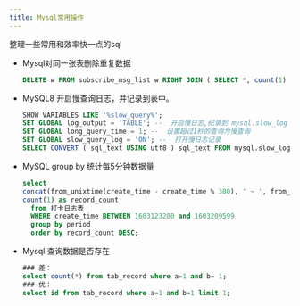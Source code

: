 ```yaml
---
title: Mysql常用操作
---
```

整理一些常用和效率快一点的sql

+ Mysql对同一张表删除重复数据
  ``` sql
  DELETE w FROM subscribe_msg_list w RIGHT JOIN ( SELECT *, count(1) AS cc FROM subscribe_msg_list GROUP BY type, user_id, time HAVING cc > 1 ) t ON w.id = t.id;
  ```
+ MySQL8 开启慢查询日志，并记录到表中。
  ``` sql
  SHOW VARIABLES LIKE '%slow_query%';
  SET GLOBAL log_output = 'TABLE'; --  开启慢日志,纪录到 mysql.slow_log 表
  SET GLOBAL long_query_time = 1; --  设置超过1秒的查询为慢查询
  SET GLOBAL slow_query_log = 'ON'; --  打开慢日志记录
  SELECT CONVERT ( sql_text USING utf8 ) sql_text FROM mysql.slow_log -- 查询慢sql的 日志
  ```
+ MySQL group by 统计每5分钟数据量
  ``` sql
  select
  concat(from_unixtime(create_time - create_time % 300), ' ~ ', from_unixtime(create_time - create_time % 300 + 300)) as period,
  count(1) as record_count
    from 打卡日志表
    WHERE create_time BETWEEN 1603123200 and 1603209599
    group by period
    order by record_count DESC;
  ```
+ Mysql 查询数据是否存在
  ``` sql
  ### 差：
  select count(*) from tab_record where a=1 and b= 1;
  ### 优：
  select id from tab_record where a=1 and b=1 limit 1;
  ```
